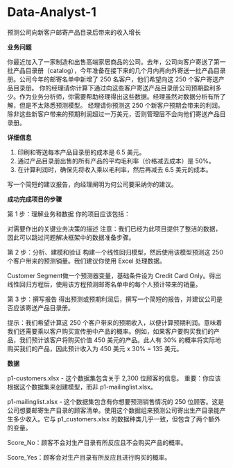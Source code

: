 # Data-Analyst-1
预测公司向新客户邮寄产品目录后带来的收入增长

**业务问题**

你最近加入了一家制造和出售高端家居商品的公司。去年，公司向客户寄送了第一批产品目录册（catalog），今年准备在接下来的几个月内再向外寄送一批产品目录册。公司今年的邮寄名单中新增了 250 名客户，他们希望向这 250 个客户寄送产品目录册。
你的经理请你计算下通过向这些客户寄送产品目录册公司预期盈利多少。作为业务分析师，你需要帮助经理得出这些数据。经理虽然对数据分析有所了解，但是不太熟悉预测模型。
经理请你预测这 250 个新客户预期会带来的利润。除非这些新客户带来的预期利润超过一万美元，否则管理层不会向他们寄送产品目录册。

**详细信息**
1. 印刷和寄送每本产品目录册的成本是 6.5 美元。
2. 通过产品目录册出售的所有产品的平均毛利率（价格减去成本）是 50%。
3. 在计算利润时，确保先将收入乘以毛利率，然后再减去 6.5 美元的成本。

写一个简短的建议报告，向经理阐明为何公司要采纳你的建议。

**成功完成项目的步骤**

第 1 步：理解业务和数据
你的项目应该包括：

对需要作出的关键业务决策的描述
注意：我们已经为此项目提供了整洁的数据，因此可以跳过问题解决框架中的数据准备步骤。

第 2 步：分析、建模和验证
构建一个线性回归模型，然后使用该模型预测这 250 个客户带来的预测销量。我们建议你使用 Excel 处理数据。

Customer Segment做一个预测器变量，基础条件设为 Credit Card Only。得出线性回归方程后，使用该方程预测邮寄名单中的每个人预计带来的销量。

第 3 步：撰写报告
得出预测或预期利润后，撰写一个简短的报告，并建议公司是否应该寄送产品目录册。



提示：我们希望计算这 250 个客户带来的预期收入，以便计算预期利润。意味着我们还需要乘以客户购买宣传册中产品的概率。例如，如果客户要购买我们的产品，我们预计该客户将购买价值 450 美元的产品。此人有 30% 的概率将实际地购买我们的产品，因此预计收入为 450 美元 x 30% = 135 美元。

**数据**

p1-customers.xlsx - 这个数据集包含关于 2,300 位顾客的信息。 重要：你应该根据这个数据集来创建模型，而非 p1-mailinglist.xlsx。

p1-mailinglist.xlsx - 这个数据集包含有你想要预测销售情况的 250 位顾客。这是公司想要邮寄生产目录的顾客清单。使用这个数据组来预测公司寄出生产目录能产生多少收入。它与 p1_customers.xlsx 的数据种类几乎一致，但包含了两个额外的变量。

Score_No：顾客不会对生产目录有所反应且不会购买产品的概率。

Score_Yes：顾客会对生产目录有所反应且进行购买的概率。
